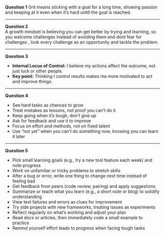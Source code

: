 **Question 1**
Grit means sticking with a goal for a long time, showing passion and keeping at it even when it’s hard untill the goal is reached.

---

**Question 2**  
A growth mindset is believing you can get better by trying and learning, so you welcome challenges instead of avoiding them and dont fear for challenges , look every  challenge as an opportunity and tackle the problem.

---


**Question 3**  
- **Internal Locus of Control:** I believe my actions affect the outcome, not just luck or other people.  
- **Key point:** Thinking I control results makes me more motivated to act and improve things.

---


**Question 4**  
- See hard tasks as chances to grow  
- Treat mistakes as lessons, not proof you can’t do it  
- Keep going when it’s tough, don’t give up  
- Ask for feedback and use it to improve  
- Focus on effort and methods, not on fixed talent  
- Use “not yet” when you can’t do something now, knowing you can learn it later

---

**Question 5**
- Pick small learning goals (e.g., try a new tool feature each week) and note progress  
- Work on unfamiliar or tricky problems to stretch skills  
- After a bug or error, write one thing to change next time instead of feeling bad  
- Get feedback from peers (code review, pairing) and apply suggestions  
- Summarize or teach what you learn (e.g., a short note or blog) to solidify understanding  
- View test failures and errors as clues for improvement  
- Try side projects with new frameworks, treating issues as experiments  
- Reflect regularly on what’s working and adjust your plan  
- Read docs or articles, then immediately code a small example to practice  
- Remind yourself effort leads to progress when facing tough tasks
